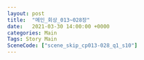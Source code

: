 ```yaml
---
layout: post
title:  "메인_회상_013~028장"
date:   2021-03-30 14:00:00 +0000
categories: Main
Tags: Story Main
SceneCode: ["scene_skip_cp013-028_q1_s10"]
---
```


